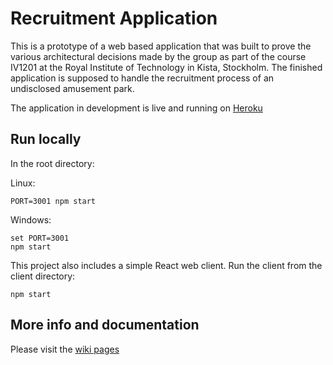 # Recruitment Application
This is a prototype of a web based application that was built to prove the various architectural decisions made by the group as part of the course IV1201 at the Royal Institute of Technology in Kista, Stockholm. 
The finished application is supposed to handle the recruitment process of an undisclosed amusement park.

The application in development is live and running on [Heroku](https://recruitment-app-dev.herokuapp.com/)  

## Run locally

In the root directory:

Linux:
```
PORT=3001 npm start
```
Windows:
```
set PORT=3001
npm start
```
This project also includes a simple React web client. Run the client from the client directory:
```
npm start
```

## More info and documentation
Please visit the [wiki pages](https://github.com/ralvarezkth/IV1201/wiki)
